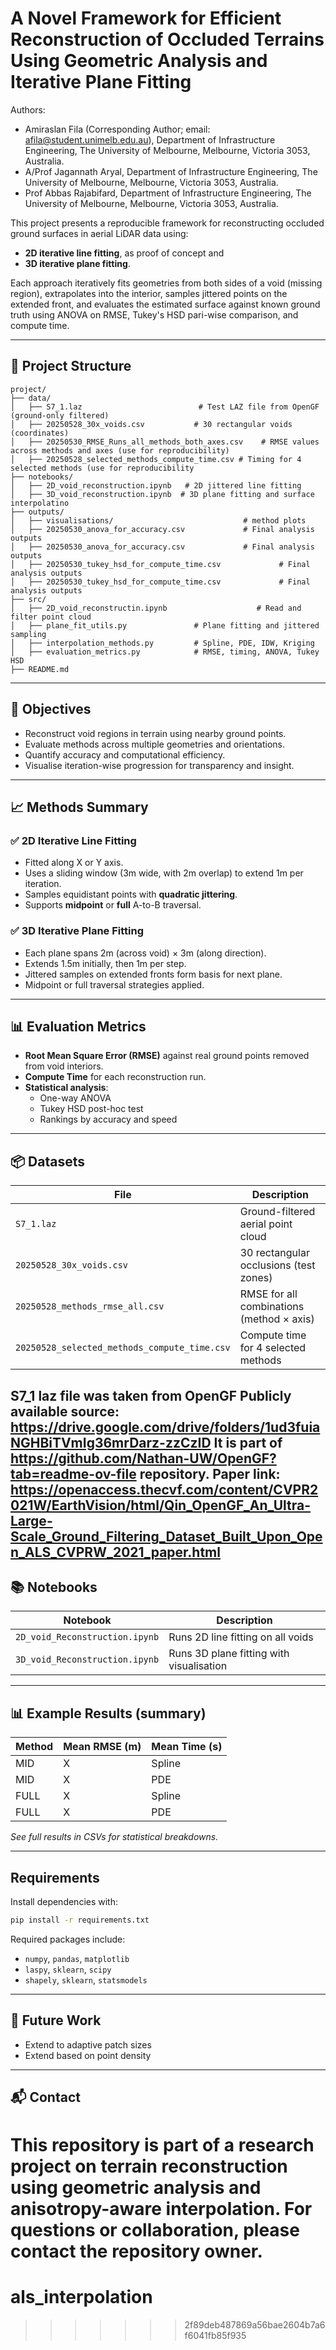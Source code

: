 # A Novel Framework for Efficient Reconstruction of Occluded Terrains Using Geometric Analysis and Iterative Plane Fitting

Authors:
- Amiraslan Fila (Corresponding Author; email: afila@student.unimelb.edu.au), Department of Infrastructure Engineering, The University of Melbourne, Melbourne, Victoria 3053, Australia.
- A/Prof Jagannath Aryal, Department of Infrastructure Engineering, The University of Melbourne, Melbourne, Victoria 3053, Australia.
- Prof Abbas Rajabifard, Department of Infrastructure Engineering, The University of Melbourne, Melbourne, Victoria 3053, Australia.

This project presents a reproducible framework for reconstructing occluded ground surfaces in aerial LiDAR data using:
- **2D iterative line fitting**, as proof of concept and  
- **3D iterative plane fitting**.

Each approach iteratively fits geometries from both sides of a void (missing region), extrapolates into the interior, samples jittered points on the extended front, and evaluates the estimated surface against known ground truth using ANOVA on RMSE, Tukey's HSD pari-wise comparison, and compute time.

---

## 📁 Project Structure

```
project/
├── data/
│   ├── S7_1.laz                          # Test LAZ file from OpenGF (ground-only filtered)
│   ├── 20250528_30x_voids.csv           # 30 rectangular voids (coordinates)
│   ├── 20250530_RMSE_Runs_all_methods_both_axes.csv    # RMSE values across methods and axes (use for reproducibility)
│   ├── 20250528_selected_methods_compute_time.csv # Timing for 4 selected methods (use for reproducibility
├── notebooks/
│   ├── 2D_void_reconstruction.ipynb   # 2D jittered line fitting
│   ├── 3D_void_reconstruction.ipynb  # 3D plane fitting and surface interpolatino
├── outputs/
│   ├── visualisations/                             # method plots
│   ├── 20250530_anova_for_accuracy.csv             # Final analysis outputs
│   ├── 20250530_anova_for_accuracy.csv             # Final analysis outputs
│   ├── 20250530_tukey_hsd_for_compute_time.csv             # Final analysis outputs
│   ├── 20250530_tukey_hsd_for_compute_time.csv             # Final analysis outputs
├── src/
│   ├── 2D_void_reconstructin.ipynb                    # Read and filter point cloud
│   ├── plane_fit_utils.py               # Plane fitting and jittered sampling
│   ├── interpolation_methods.py         # Spline, PDE, IDW, Kriging
│   ├── evaluation_metrics.py            # RMSE, timing, ANOVA, Tukey HSD
├── README.md
```

---

## 🎯 Objectives

- Reconstruct void regions in terrain using nearby ground points.
- Evaluate methods across multiple geometries and orientations.
- Quantify accuracy and computational efficiency.
- Visualise iteration-wise progression for transparency and insight.

---

## 📈 Methods Summary

### ✅ 2D Iterative Line Fitting
- Fitted along X or Y axis.
- Uses a sliding window (3m wide, with 2m overlap) to extend 1m per iteration.
- Samples equidistant points with **quadratic jittering**.
- Supports **midpoint** or **full** A-to-B traversal.

### ✅ 3D Iterative Plane Fitting
- Each plane spans 2m (across void) × 3m (along direction).
- Extends 1.5m initially, then 1m per step.
- Jittered samples on extended fronts form basis for next plane.
- Midpoint or full traversal strategies applied.

---

## 📊 Evaluation Metrics

- **Root Mean Square Error (RMSE)** against real ground points removed from void interiors.
- **Compute Time** for each reconstruction run.
- **Statistical analysis**:
  - One-way ANOVA
  - Tukey HSD post-hoc test
  - Rankings by accuracy and speed

---

## 📦 Datasets

| File                                               | Description                                 |
|----------------------------------------------------|---------------------------------------------|
| `S7_1.laz`                                          | Ground-filtered aerial point cloud          |
| `20250528_30x_voids.csv`                            | 30 rectangular occlusions (test zones)      |
| `20250528_methods_rmse_all.csv`                     | RMSE for all combinations (method × axis)   |
| `20250528_selected_methods_compute_time.csv`        | Compute time for 4 selected methods         |

S7_1 laz file was taken from OpenGF Publicly available source: https://drive.google.com/drive/folders/1ud3fuiaNGHBiTVmIg36mrDarz-zzCzID It is part of https://github.com/Nathan-UW/OpenGF?tab=readme-ov-file repository. Paper link: https://openaccess.thecvf.com/content/CVPR2021W/EarthVision/html/Qin_OpenGF_An_Ultra-Large-Scale_Ground_Filtering_Dataset_Built_Upon_Open_ALS_CVPRW_2021_paper.html
---

## 📚 Notebooks

| Notebook                                 | Description                             |
|------------------------------------------|-----------------------------------------|
| `2D_void_Reconstruction.ipynb`           | Runs 2D line fitting on all voids       |
| `3D_void_Reconstruction.ipynb`           | Runs 3D plane fitting with visualisation|

---

## 📊 Example Results (summary)

| Method           | Mean RMSE (m) | Mean Time (s) |
|------------------|---------------|---------------|
| MID | X | Spline |     2.84      |     0.92      |
| MID | X | PDE    |     2.83      |     2.84      |
| FULL | X | Spline|     2.69      |     4.25      |
| FULL | X | PDE   |     2.67      |     4.98      |

*See full results in CSVs for statistical breakdowns.*

---

## Requirements

Install dependencies with:

```bash
pip install -r requirements.txt
```

Required packages include:
- `numpy`, `pandas`, `matplotlib`
- `laspy`, `sklearn`, `scipy`
- `shapely`, `sklearn`, `statsmodels`

---

## 🧪 Future Work

- Extend to adaptive patch sizes
- Extend based on point density

---

## 📬 Contact

This repository is part of a research project on **terrain reconstruction using geometric analysis and anisotropy-aware interpolation**. For questions or collaboration, please contact the repository owner.
=======
# als_interpolation
>>>>>>> 2f89deb487869a56bae2604b7a6f6041fb85f935
